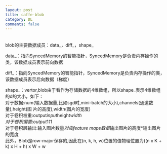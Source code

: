 ```yaml
---
layout: post
title: caffe-blob
category: DL
comments: false
---
```

######

blob的主要数据成员：data_，diff_，shape_

data_：指向SyncedMemory的智能指针，SyncedMemory是负责内存操作的类，该数据成员表示前向数据  

diff_：指向SyncedMemory的智能指针，SyncedMemory是负责内存操作的类，该数据成员表示后向数据（梯度）

shape_：vertor<int>,blob由于看作为存储数据的4维数组，所以shape_表示4维数组的d的大小，如下：   
对于数据:num(输入数据量,比如sgd时,mini-batch的大小),channels(通道数量),height(图 片的高度),width(图片的宽度)   
对于卷积权重:output*input*height*width  
对于卷积偏置:output*1*1*1   
对于卷积层输出:输入图片数量*对应feature maps数量*输出图片的高度*输出图片的宽度  
此外，Blob是row-major保存的,因此在(n, k, h, w)位置的值物理位置为((n x K + k) x H + h) x  W + w

